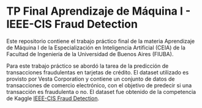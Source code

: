 # TP Final Aprendizaje de Máquina I - IEEE-CIS Fraud Detection

Este repositorio contiene el trabajo práctico final de la materia Aprendizaje de Máquina I de la Especialización en Inteligencia Artificial (CEIA) de la Facultad de Ingeniería de la Universidad de Buenos Aires (FIUBA). 

Para este trabajo práctico se abordó la tarea de la predicción de transacciones fraudulentas en tarjetas de crédito. El dataset utilizado es provisto por Vesta Corporation y contiene un conjunto de datos de transacciones de comercio electrónico, con el objetivo de predecir si una transacción es fraudulenta o no. El dataset fue obtenido de la competencia de Kaggle [IEEE-CIS Fraud Detection](https://www.kaggle.com/c/ieee-fraud-detection).

